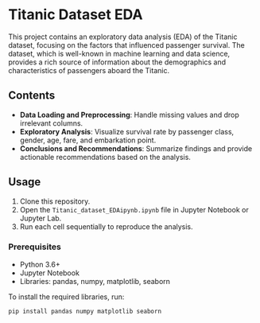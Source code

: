 # Titanic Dataset EDA

This project contains an exploratory data analysis (EDA) of the Titanic dataset, focusing on the factors that influenced passenger survival. The dataset, which is well-known in machine learning and data science, provides a rich source of information about the demographics and characteristics of passengers aboard the Titanic.

## Contents

- **Data Loading and Preprocessing**: Handle missing values and drop irrelevant columns.
- **Exploratory Analysis**: Visualize survival rate by passenger class, gender, age, fare, and embarkation point.
- **Conclusions and Recommendations**: Summarize findings and provide actionable recommendations based on the analysis.

## Usage

1. Clone this repository.
2. Open the `Titanic_dataset_EDAipynb.ipynb` file in Jupyter Notebook or Jupyter Lab.
3. Run each cell sequentially to reproduce the analysis.

### Prerequisites
- Python 3.6+
- Jupyter Notebook
- Libraries: pandas, numpy, matplotlib, seaborn

To install the required libraries, run:
```bash
pip install pandas numpy matplotlib seaborn
